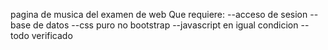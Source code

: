 pagina de musica del examen de web
Que requiere:
--acceso de sesion
--base de datos
--css puro no bootstrap
--javascript en igual condicion
--todo verificado
